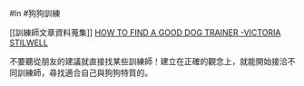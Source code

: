 #ln #狗狗訓練 

[[訓練師文章資料蒐集]]
 [HOW TO FIND A GOOD DOG TRAINER -VICTORIA STILWELL](https://positively.com/dog-training/find-a-trainer/how-to-choose-a-good-dog-trainer/)
 
 不要聽從朋友的建議就直接找某些訓練師！建立在正確的觀念上，就能開始接洽不同訓練師，尋找適合自己與狗狗特質的。